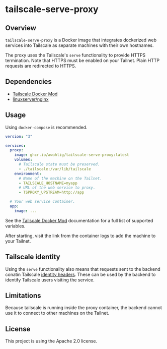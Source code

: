 # tailscale-serve-proxy

## Overview
`tailscale-serve-proxy` is a Docker image that integrates dockerized web
services into Tailscale as separate machines with their own hostnames.

The proxy uses the Tailscale's `serve` functionality to provide HTTPS
termination. Note that HTTPS must be enabled on your Tailnet.
Plain HTTP requests are redirected to HTTPS.

## Dependencies
- [Tailscale Docker Mod](https://github.com/tailscale-dev/docker-mod)
- [linuxserver/nginx](https://github.com/linuxserver/docker-nginx/tree/master)

## Usage
Using `docker-compose` is recommended.

```yaml
version: "3"

services:
  proxy:
    image: ghcr.io/awahlig/tailscale-serve-proxy:latest
    volumes:
      # Tailscale state must be preserved.
      - ./tailscale:/var/lib/tailscale
    environment:
      # Name of the machine on the Tailnet.
      - TAILSCALE_HOSTNAME=myapp
      # URL of the web service to proxy.
      - TSPROXY_UPSTREAM=http://app

  # Your web service container.
  app:
    image: ...
```

See the
[Tailscale Docker Mod](https://github.com/tailscale-dev/docker-mod#configuration)
documentation for a full list of supported variables.

After starting, visit the link from the container logs to add the machine
to your Tailnet.

## Tailscale identity
Using the `serve` functionality also means that requests sent to the backend
conatin Tailscale [identity headers](https://tailscale.com/s/serve-headers).
These can be used by the backend to identify Tailscale users visiting the
service.

## Limitations
Because tailscale is running inside the proxy container, the backend cannot
use it to connect to other machines on the Tailnet.

## License
This project is using the Apache 2.0 license.
